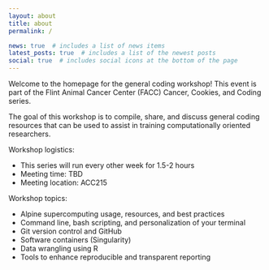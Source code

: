 ```yaml
---
layout: about
title: about
permalink: /

news: true  # includes a list of news items
latest_posts: true  # includes a list of the newest posts
social: true  # includes social icons at the bottom of the page
---
```


Welcome to the homepage for the general coding workshop! This event is part of the Flint Animal Cancer Center (FACC) Cancer, Cookies, and Coding series.

The goal of this workshop is to compile, share, and discuss general coding resources that can be used to assist in training computationally oriented researchers.


Workshop logistics: 
- This series will run every other week for 1.5-2 hours
- Meeting time: TBD
- Meeting location: ACC215


Workshop topics:
- Alpine supercomputing usage, resources, and best practices
- Command line, bash scripting, and personalization of your terminal
- Git version control and GitHub
- Software containers (Singularity)
- Data wrangling using R
- Tools to enhance reproducible and transparent reporting